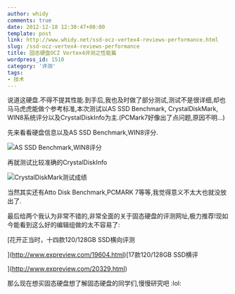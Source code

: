 ```yaml
---
author: whidy
comments: true
date: 2012-12-18 12:30:47+00:00
template: post
link: http://www.whidy.net/ssd-ocz-vertex4-reviews-performance.html
slug: /ssd-ocz-vertex4-reviews-performance
title: 固态硬盘OCZ Vertex4评测之性能篇
wordpress_id: 1510
category: '评测'
tags:
- 技术
---
```


说道这硬盘.不得不提其性能.到手后,我也及时做了部分测试,测试不是很详细,却也马马虎虎能做个参考标准,本次测试以AS SSD Benchmark, CrystalDiskMark, WIN8系统评分以及CrystalDiskInfo为主.(PCMark7好像出了点问题,原因不明...)

先来看看硬盘信息以及AS SSD Benchmark,WIN8评分.

![AS SSD Benchmark,WIN8评分](http://www.whidy.net/wp-content/uploads/2012/12/Benchmark-400x284.jpg)

再就测试比较准确的CrystalDiskInfo

![CrystalDiskMark测试成绩](http://www.whidy.net/wp-content/uploads/2012/12/CrystalDiskMark-400x362.jpg)

当然其实还有Atto Disk Benchmark,PCMARK 7等等,我觉得意义不太大也就没放出了.

最后给两个我认为非常不错的,非常全面的关于固态硬盘的评测网址,极力推荐!现如今能看到这么好的编辑组做的太不容易了:

[花开正当时，十四款120/128GB SSD横向评测

](http://www.expreview.com/19604.html)[17款120/128GB SSD横评

](http://www.expreview.com/20329.html)

[](http://www.expreview.com/20329.html)那么现在想买固态硬盘想了解固态硬盘的同学们,慢慢研究吧 :lol:
